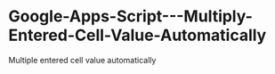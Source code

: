 # Google-Apps-Script---Multiply-Entered-Cell-Value-Automatically
Multiple entered cell value automatically
